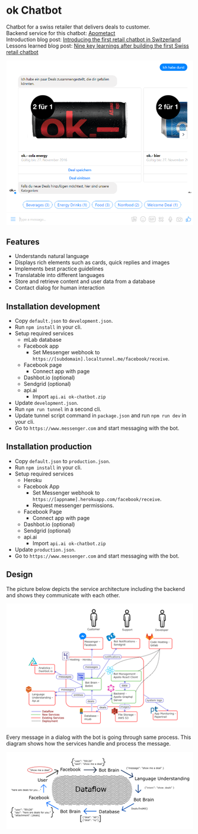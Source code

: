 # ok Chatbot

Chatbot for a swiss retailer that delivers deals to customer.  
Backend service for this chatbot: [Apometact](https://github.com/janikvonrotz/apometact)  
Introduction blog post: [Introducing the first retail chatbot in Switzerland](https://medium.com/valora-lab/introducing-the-ok-chatbot-fb728ce3168c)  
Lessons learned blog post: [Nine key learnings after building the first Swiss retail chatbot](https://medium.com/valora-lab/nine-key-learnings-after-building-the-first-swiss-retail-chatbot-56a4cfd2291)  

![](/readme/screenshot.png)

## Features

* Understands natural language
* Displays rich elements such as cards, quick replies and images
* Implements best practice guidelines
* Translatable into different languages
* Store and retrieve content and user data from a database
* Contact dialog for human interaction

## Installation development

* Copy `default.json` to `development.json`.
* Run `npm install` in your cli.
* Setup required services
  * mLab database
  * Facebook app
    * Set Messenger webhook to `https://[subdomain].localtunnel.me/facebook/receive`.
  * Facebook page
    * Connect app with page
  * Dashbot.io (optional)
  * Sendgrid (optional)
  * api.ai
    * Import `api.ai ok-chatbot.zip`
* Update `development.json`.
* Run `npm run tunnel` in a second cli.
* Update tunnel script command in `package.json` and run `npm run dev` in your cli.
* Go to `https://www.messenger.com` and start messaging with the bot.

## Installation production

* Copy `default.json` to `production.json`.
* Run `npm install` in your cli.
* Setup required services
  * Heroku
  * Facebook App
    * Set Messenger webhook to `https://[appname].herokuapp.com/facebook/receive`.
    * Request messenger permissions.
  * Facebook Page
    * Connect app with page
  * Dashbot.io (optional)
  * Sendgrid (optional)
  * api.ai
    * Import `api.ai ok-chatbot.zip`
* Update `production.json`.
* Go to `https://www.messenger.com` and start messaging with the bot.

## Design

The picture below depicts the service architecture including the backend and shows they communicate with each other.

![](/readme/architecture.png)

Every message in a dialog with the bot is going through same process. This diagram shows how the services handle and process the message.

![](/readme/dataflow.png)
